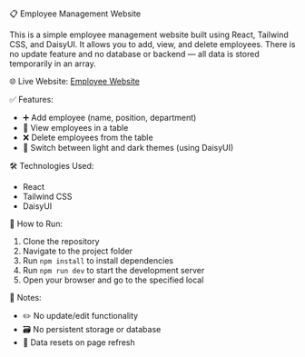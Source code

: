 📋 Employee Management Website

This is a simple employee management website built using React, Tailwind CSS, and DaisyUI. It allows you to add, view, and delete employees. There is no update feature and no database or backend — all data is stored temporarily in an array.

🌐 Live Website: [Employee Website](https://jpmartirez.github.io/employees/)

✅ Features:
- ➕ Add employee (name, position, department)
- 👀 View employees in a table
- ❌ Delete employees from the table
- 🎨 Switch between light and dark themes (using DaisyUI)

🛠️ Technologies Used:
- React
- Tailwind CSS
- DaisyUI

🚀 How to Run:
1. Clone the repository
2. Navigate to the project folder
3. Run `npm install` to install dependencies
4. Run `npm run dev` to start the development server
5. Open your browser and go to the specified local

📝 Notes:
- ✏️ No update/edit functionality
- 🗃️ No persistent storage or database
- 🔄 Data resets on page refresh

  
